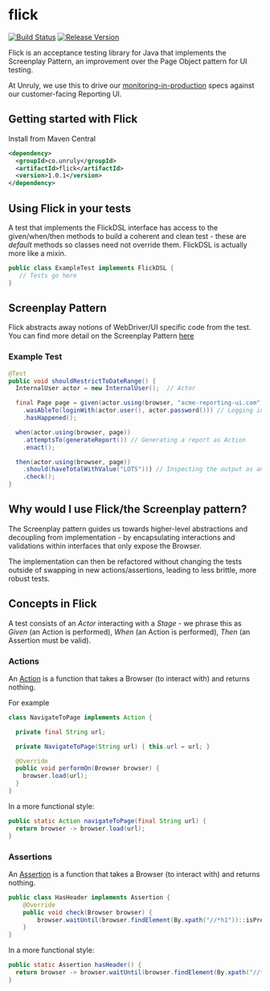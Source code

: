 # flick

[![Build Status](https://travis-ci.org/unruly/flick.svg?branch=master)](https://travis-ci.org/unruly/flick)
[![Release Version](https://img.shields.io/maven-central/v/co.unruly/flick.svg)](https://search.maven.org/#search%7Cgav%7C1%7Cg%3A%22co.unruly%22%20AND%20a%3A%22flick%22)

Flick is an acceptance testing library for Java that implements the Screenplay Pattern, an improvement over the Page Object pattern for UI testing.

At Unruly, we use this to drive our [monitoring-in-production](https://vimeo.com/channels/pipelineconf/123629954) specs against our customer-facing Reporting UI.

## Getting started with Flick

Install from Maven Central

```xml
<dependency>
  <groupId>co.unruly</groupId>
  <artifactId>flick</artifactId>
  <version>1.0.1</version>
</dependency>
```

## Using Flick in your tests

A test that implements the FlickDSL interface has access to the given/when/then methods to build a coherent and clean test - these are _default_ methods so classes need not override them. FlickDSL is actually more like a mixin.

```java
public class ExampleTest implements FlickDSL {
   // Tests go here
}
```

## Screenplay Pattern

Flick abstracts away notions of WebDriver/UI specific code from the test. You can find more detail on the Screenplay Pattern [here](https://ideas.riverglide.com/page-objects-refactored-12ec3541990)

### Example Test

```java
@Test
public void shouldRestrictToDateRange() {
  InternalUser actor = new InternalUser();  // Actor

  final Page page = given(actor.using(browser, "acme-reporting-ui.com"))
    .wasAbleTo(loginWith(actor.user(), actor.password())) // Logging in as an Action
    .hasHappened();

  when(actor.using(browser, page))
    .attemptsTo(generateReport()) // Generating a report as Action
    .enact();

  then(actor.using(browser, page))
    .should(haveTotalWithValue("LOTS"))) // Inspecting the output as an Assertion
    .check();
}
```

## Why would I use Flick/the Screenplay pattern?

The Screenplay pattern guides us towards higher-level abstractions and decoupling from implementation - by encapsulating interactions and validations within interfaces that only expose the Browser.

The implementation can then be refactored without changing the tests outside of swapping in new actions/assertions, leading to less brittle, more robust tests.

## Concepts in Flick

A test consists of an *Actor* interacting with a *Stage* - we phrase this as *Given* (an Action is performed), *When* (an Action is performed), *Then* (an Assertion must be valid).

### Actions

An [Action](./src/main/java/co/unruly/flick/dsl/Action.java) is a function that takes a Browser (to interact with) and returns nothing.

For example
```java
class NavigateToPage implements Action {

  private final String url;

  private NavigateToPage(String url) { this.url = url; }

  @Override
  public void performOn(Browser browser) {
    browser.load(url);
  }
}
```

In a more functional style:

```java
public static Action navigateToPage(final String url) {
  return browser -> browser.load(url);
}
```

### Assertions

An [Assertion](./src/main/java/co/unruly/flick/dsl/Assertion.java) is a function that takes a Browser (to interact with) and returns nothing.

```java
public class HasHeader implements Assertion {
    @Override
    public void check(Browser browser) {
        browser.waitUntil(browser.findElement(By.xpath("//*h1"))::isPresent);
    }
}
```

In a more functional style:

```java
public static Assertion hasHeader() {
  return browser -> browser.waitUntil(browser.findElement(By.xpath("//*h1"))::isPresent);
}
```
